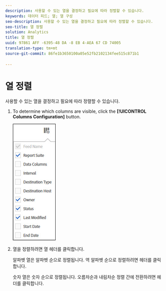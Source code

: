 ```yaml
---
description: 사용할 수 있는 열을 결정하고 필요에 따라 정렬할 수 있습니다.
keywords: 데이터 피드; 열; 열 구성
seo-description: 사용할 수 있는 열을 결정하고 필요에 따라 정렬할 수 있습니다.
seo-title: 열 정렬
solution: Analytics
title: 열 정렬
uuid: 97861 AFF -6395-48 DA -8 EB 4-AEA 67 CD 74005
translation-type: tm+mt
source-git-commit: 86fe1b3650100a05e52fb2102134fee515c871b1

---
```



# 열 정렬

사용할 수 있는 열을 결정하고 필요에 따라 정렬할 수 있습니다.

1. To determine which columns are visible, click the **[!UICONTROL Columns Configuration]** button.

   ![](assets/cols.jpg)

1. 열을 정렬하려면 열 헤더를 클릭합니다.

   알파벳 열은 알파벳 순으로 정렬됩니다. 역 알파벳 순으로 정렬하려면 헤더를 클릭합니다.

   숫자 열은 숫자 순으로 정렬됩니다. 오름차순과 내림차순 정렬 간에 전환하려면 헤더를 클릭합니다.
